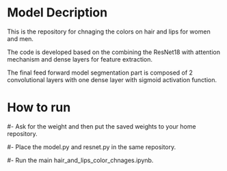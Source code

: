 #  Model Decription 
This is the repository for chnaging the colors on hair and lips for women and men.

The code is developed based on the combining the ResNet18 with attention mechanism and dense layers for feature extraction.

The final feed forward model segmentation part is composed of 2 convolutional layers with one dense layer with sigmoid activation function.

#  How to run 
#- Ask for the weight and then put the saved weights to your home repository. 

#- Place the model.py and resnet.py in the same repository.

#- Run the main hair_and_lips_color_chnages.ipynb.
